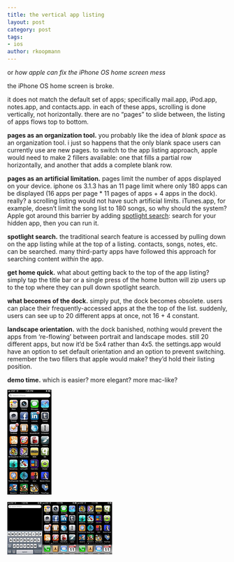 ```yaml
---
title: the vertical app listing
layout: post
category: post
tags:
- ios
author: rkoopmann
---
```


or *how apple can fix the iPhone OS home screen mess*

the iPhone OS home screen is broke.

it does not match the default set of apps; specifically mail.app, iPod.app, notes.app, and contacts.app. in each of these apps, scrolling is done vertically, not horizontally. there are no “pages” to slide between, the listing of apps flows top to bottom.

<!--more-->

**pages as an organization tool.** you probably like the idea of *blank space* as an organization tool. i just so happens that the only blank space users can currently use are new pages. to switch to the app listing approach, apple would need to make 2 fillers available: one that fills a partial row horizontally, and another that adds a complete blank row.

**pages as an artificial limitation.** pages limit the number of apps displayed on your device. iphone os 3.1.3 has an 11 page limit where only 180 apps can be displayed (16 apps per page * 11 pages of apps + 4 apps in the dock). really? a scrolling listing would not have such artificial limits. iTunes.app, for example, doesn’t limit the song list to 180 songs, so why should the system? Apple got around this barrier by adding [spotlight search](http://www.apple.com/iphone/iphone-3gs/search.html): search for your hidden app, then you can run it.

**spotlight search.** the traditional search feature is accessed by pulling down on the app listing while at the top of a listing. contacts, songs, notes, etc. can be searched. many third-party apps have followed this approach for searching content *within* the app.

**get home quick.** what about getting back to the top of the app listing? simply tap the title bar or a single press of the home button will zip users up to the top where they can pull down spotlight search.

**what becomes of the dock.** simply put, the dock becomes obsolete. users can place their frequently-accessed apps at the the top of the list. suddenly, users can see up to 20 different apps at once, not 16 + 4 constant.

**landscape orientation.** with the dock banished, nothing would prevent the apps from ‘re-flowing’ between portrait and landscape modes. still 20 different apps, but now it’d be 5x4 rather than 4x5. the settings.app would have an option to set default orientation and an option to prevent switching. remember the two fillers that apple would make? they’d hold their listing position.

**demo time.** which is easier? more elegant? more mac-like?



![vertical listing](/assets/img/2010-02-15-vertical.jpg)

![horizontal pages](/assets/img/2010-02-15-horizontal.jpg)

